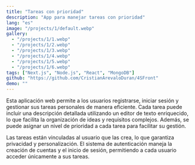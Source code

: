 ```yaml
---
title: "Tareas con prioridad"
description: "App para manejar tareas con prioridad"
lang: "es"
image: "/projects/1/default.webp"
gallery:
  - "/projects/1/1.webp"
  - "/projects/1/2.webp"
  - "/projects/1/3.webp"
  - "/projects/1/4.webp"
  - "/projects/1/5.webp"
  - "/projects/1/6.webp"
tags: ["Next.js", "Node.js", "React", "MongoDB"]
github: "https://github.com/CristianArevaloDuran/4SFront"
demo: ""
---
```

Esta aplicación web permite a los usuarios registrarse, iniciar sesión y gestionar sus tareas personales de manera eficiente. Cada tarea puede incluir una descripción detallada utilizando un editor de texto enriquecido, lo que facilita la organización de ideas y requisitos complejos. Además, se puede asignar un nivel de prioridad a cada tarea para facilitar su gestión.

Las tareas están vinculadas al usuario que las crea, lo que garantiza privacidad y personalización. El sistema de autenticación maneja la creación de cuentas y el inicio de sesión, permitiendo a cada usuario acceder únicamente a sus tareas.